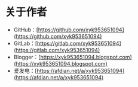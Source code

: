 # 关于作者
* GitHub：[https://github.com/xyk953651094](https://github.com/xyk953651094)
* GitLab：[https://gitlab.com/xyk953651094](https://gitlab.com/xyk953651094)
* Blogger：[https://xyk953651094.blogspot.com](https://xyk953651094.blogspot.com)
* 爱发电：[https://afdian.net/a/xyk953651094](https://afdian.net/a/xyk953651094)

